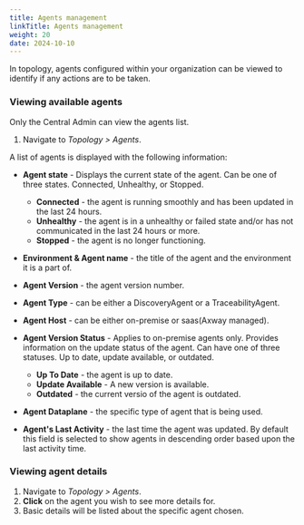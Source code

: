 ```yaml
---
title: Agents management
linkTitle: Agents management
weight: 20
date: 2024-10-10
---
```


In topology, agents configured within your organization can be viewed to identify if any actions are to be taken.

### Viewing available agents

Only the Central Admin can view the agents list.

1. Navigate to *Topology > Agents*.

A list of agents is displayed with the following information:

* **Agent state** - Displays the current state of the agent. Can be one of three states. Connected, Unhealthy, or Stopped.

   * **Connected** - the agent is running smoothly and has been updated in the last 24 hours.
   * **Unhealthy** -  the agent is in a unhealthy or failed state and/or has not communicated in the last 24 hours or more.
   * **Stopped** - the agent is no longer functioning.

* **Environment & Agent name** - the title of the agent and the environment it is a part of.
* **Agent Version** - the agent version number.
* **Agent Type** - can be either a DiscoveryAgent or a TraceabilityAgent.
* **Agent Host** - can be either on-premise or saas(Axway managed).
* **Agent Version Status** - Applies to on-premise agents only. Provides information on the update status of the agent. Can have one of three statuses. Up to date, update available, or outdated.

   * **Up To Date** - the agent is up to date.
   * **Update Available** - A new version is available.
   * **Outdated** - the current versio of the agent is outdated.

* **Agent Dataplane** - the specific type of agent that is being used.
* **Agent's Last Activity** - the last time the agent was updated. By default this field is selected to show agents in descending order based upon the last activity time.


### Viewing agent details

1. Navigate to *Topology > Agents*.
2. **Click** on the agent you wish to see more details for.
3. Basic details will be listed about the specific agent chosen.
